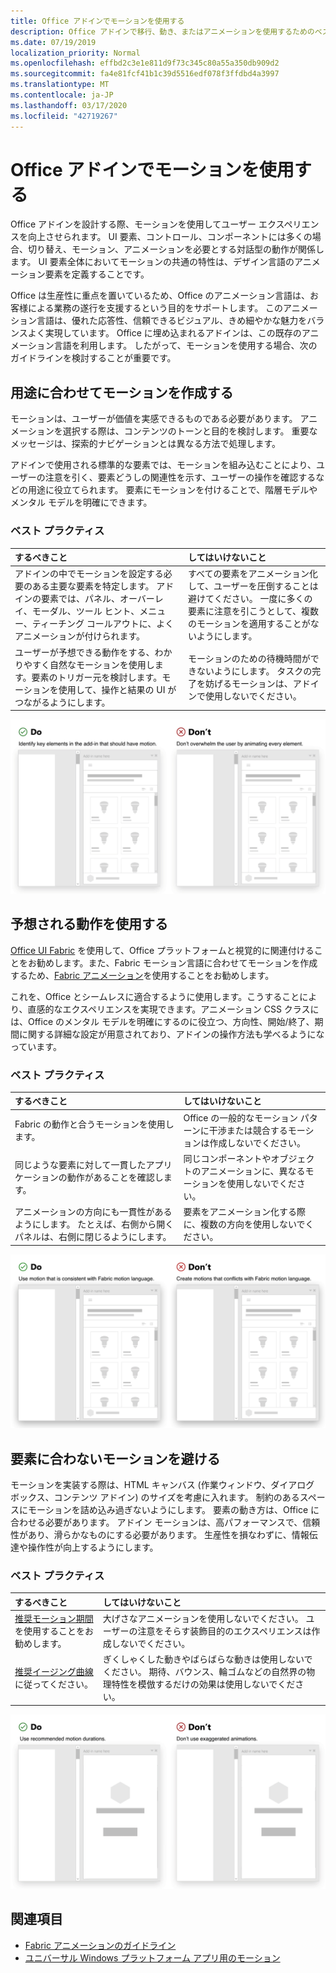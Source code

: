 ```yaml
---
title: Office アドインでモーションを使用する
description: Office アドインで移行、動き、またはアニメーションを使用するためのベストプラクティスについてご確認ください。
ms.date: 07/19/2019
localization_priority: Normal
ms.openlocfilehash: effbd2c3e1e811d9f73c345c80a55a350db909d2
ms.sourcegitcommit: fa4e81fcf41b1c39d5516edf078f3ffdbd4a3997
ms.translationtype: MT
ms.contentlocale: ja-JP
ms.lasthandoff: 03/17/2020
ms.locfileid: "42719267"
---
```

# <a name="using-motion-in-office-add-ins"></a>Office アドインでモーションを使用する

Office アドインを設計する際、モーションを使用してユーザー エクスペリエンスを向上させられます。 UI 要素、コントロール、コンポーネントには多くの場合、切り替え、モーション、アニメーションを必要とする対話型の動作が関係します。 UI 要素全体においてモーションの共通の特性は、デザイン言語のアニメーション要素を定義することです。

Office は生産性に重点を置いているため、Office のアニメーション言語は、お客様による業務の遂行を支援するという目的をサポートします。 このアニメーション言語は、優れた応答性、信頼できるビジュアル、きめ細やかな魅力をバランスよく実現しています。 Office に埋め込まれるアドインは、この既存のアニメーション言語を利用します。 したがって、モーションを使用する場合、次のガイドラインを検討することが重要です。


## <a name="create-motion-with-a-purpose"></a>用途に合わせてモーションを作成する

モーションは、ユーザーが価値を実感できるものである必要があります。 アニメーションを選択する際は、コンテンツのトーンと目的を検討します。 重要なメッセージは、探索的ナビゲーションとは異なる方法で処理します。

アドインで使用される標準的な要素では、モーションを組み込むことにより、ユーザーの注意を引く、要素どうしの関連性を示す、ユーザーの操作を確認するなどの用途に役立てられます。 要素にモーションを付けることで、階層モデルやメンタル モデルを明確にできます。

### <a name="best-practices"></a>ベスト プラクティス

|するべきこと|してはいけないこと|
|:-----|:-----|
|アドインの中でモーションを設定する必要のある主要な要素を特定します。 アドインの要素では、パネル、オーバーレイ、モーダル、ツール ヒント、メニュー、ティーチング コールアウトに、よくアニメーションが付けられます。| すべての要素をアニメーション化して、ユーザーを圧倒することは避けてください。 一度に多くの要素に注意を引こうとして、複数のモーションを適用することがないようにします。 |
|ユーザーが予想できる動作をする、わかりやすく自然なモーションを使用します。要素のトリガー元を検討します。モーションを使用して、操作と結果の UI がつながるようにします。 | モーションのための待機時間ができないようにします。 タスクの完了を妨げるモーションは、アドインで使用しないでください。|

![最小限の要素が動いてパネルが開く gif と、たくさんの要素が動いてパネルが開く gif](../images/add-in-motion-purpose.gif)

## <a name="use-expected-motions"></a>予想される動作を使用する

[Office UI Fabric](https://developer.microsoft.com/fabric) を使用して、Office プラットフォームと視覚的に関連付けることをお勧めします。また、Fabric モーション言語に合わせてモーションを作成するため、[Fabric アニメーション](https://developer.microsoft.com/fabric#/styles/web/motion)を使用することをお勧めします。

これを、Office とシームレスに適合するように使用します。こうすることにより、直感的なエクスペリエンスを実現できます。アニメーション CSS クラスには、Office のメンタル モデルを明確にするのに役立つ、方向性、開始/終了、期間に関する詳細な設定が用意されており、アドインの操作方法も学べるようになっています。

### <a name="best-practices"></a>ベスト プラクティス

|するべきこと|してはいけないこと|
|:-----|:-----|
|Fabric の動作と合うモーションを使用します。| Office の一般的なモーション パターンに干渉または競合するモーションは作成しないでください。
|同じような要素に対して一貫したアプリケーションの動作があることを確認します。| 同じコンポーネントやオブジェクトのアニメーションに、異なるモーションを使用しないでください。|
|アニメーションの方向にも一貫性があるようにします。 たとえば、右側から開くパネルは、右側に閉じるようにします。|要素をアニメーション化する際に、複数の方向を使用しないでください。

![予想される方法でモーダルが開く gif と、予想に反する方法でモーダル開く gif](../images/add-in-motion-expected.gif)

## <a name="avoid-out-of-character-motion-for-an-element"></a>要素に合わないモーションを避ける

モーションを実装する際は、HTML キャンバス (作業ウィンドウ、ダイアログ ボックス、コンテンツ アドイン) のサイズを考慮に入れます。 制約のあるスペースにモーションを詰め込み過ぎないようにします。 要素の動き方は、Office に合わせる必要があります。 アドイン モーションは、高パフォーマンスで、信頼性があり、滑らかなものにする必要があります。 生産性を損なわずに、情報伝達や操作性が向上するようにします。

### <a name="best-practices"></a>ベスト プラクティス

|するべきこと|してはいけないこと|
|:-----|:-----|
| [推奨モーション期間](https://developer.microsoft.com/fabric#/styles/web/motion)を使用することをお勧めします。 | 大げさなアニメーションを使用しないでください。 ユーザーの注意をそらす装飾目的のエクスペリエンスは作成しないでください。
| [推奨イージング曲線](/windows/uwp/design/motion/timing-and-easing#easing-in-fluent-motion)に従ってください。  |ぎくしゃくした動きやばらばらな動きは使用しないでください。 期待、バウンス、輪ゴムなどの自然界の物理特性を模倣するだけの効果は使用しないでください。|

![ゆっくりフェードインしてタイルが読み込まれる gif と、バウンスを使用してタイルが読み込まれる gif](../images/add-in-motion-character.gif)

## <a name="see-also"></a>関連項目

* [Fabric アニメーションのガイドライン](https://developer.microsoft.com/fabric#/styles/web/motion)
* [ユニバーサル Windows プラットフォーム アプリ用のモーション](/windows/uwp/design/motion)
